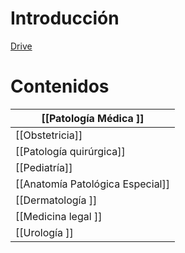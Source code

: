 # Introducción

[Drive](https://drive.google.com/drive/folders/1AK-1bmkb_5WSZdVaHr4lBTV5c1cYxhCp?usp=drive_link)

# Contenidos

| [[Patología Médica ]]            |
| ---------------------------- |
| [[Obstetricia]]                  |
| [[Patología quirúrgica]]         |
| [[Pediatría]]                    |
| [[Anatomía Patológica Especial]] |
| [[Dermatología ]]                |
| [[Medicina legal  ]]             |
| [[Urología    ]]                 |